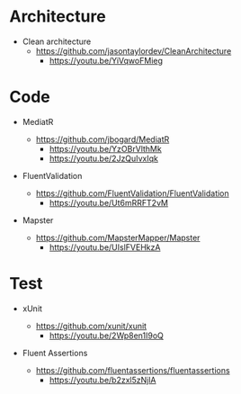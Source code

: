 # Architecture

- Clean architecture
    - https://github.com/jasontaylordev/CleanArchitecture
        - https://youtu.be/YiVqwoFMieg

# Code

- MediatR
    - https://github.com/jbogard/MediatR
        - https://youtu.be/YzOBrVlthMk
        - https://youtu.be/2JzQuIvxIqk

- FluentValidation
    - https://github.com/FluentValidation/FluentValidation
        - https://youtu.be/Ut6mRRFT2vM

- Mapster
    - https://github.com/MapsterMapper/Mapster
        - https://youtu.be/UIslFVEHkzA

# Test

- xUnit
    - https://github.com/xunit/xunit
        - https://youtu.be/2Wp8en1I9oQ

- Fluent Assertions
    - https://github.com/fluentassertions/fluentassertions
        - https://youtu.be/b2zxl5zNjlA 
